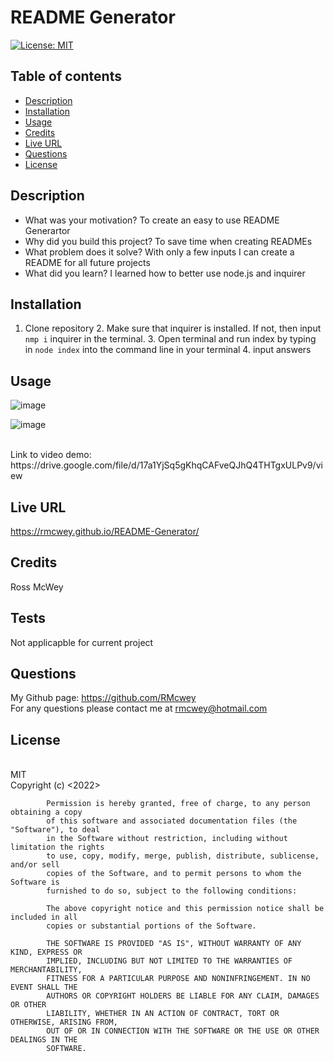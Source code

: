# README Generator

[![License: MIT](https://img.shields.io/badge/License-MIT-yellow.svg)](https://opensource.org/licenses/MIT)
<br>

## Table of contents
* [Description](#description)
* [Installation](#installation)
* [Usage](#usage)
* [Credits](#credits)
* [Live URL](#live-url)
* [Questions](#questions)
* [License](#license)
    

## Description 

- What was your motivation? To create an easy to use README Generartor
- Why did you build this project? To save time when creating READMEs
- What problem does it solve? With only a few inputs I can create a README for all future projects
- What did you learn? I learned how to better use node.js and inquirer

## Installation

1. Clone repository 2. Make sure that inquirer is installed. If not, then input `nmp i` inquirer in the terminal. 3. Open terminal and run index by typing in `node index` into the command line in your terminal 4. input answers

## Usage

![image](https://user-images.githubusercontent.com/95650769/156926796-866c36c8-9927-42f2-aa03-25d3c102369f.png)

![image](https://user-images.githubusercontent.com/95650769/156926842-0d1afc52-18ff-4279-8f64-ebbbff78fb0d.png)

<br>
Link to video demo: https://drive.google.com/file/d/17a1YjSq5gKhqCAFveQJhQ4THTgxULPv9/view

## Live URL
https://rmcwey.github.io/README-Generator/

## Credits
Ross McWey

## Tests

Not applicapble for current project

## Questions
My Github page: https://github.com/RMcwey
<br>
For any questions please contact me at rmcwey@hotmail.com

## License 
<br>
MIT
<br>
Copyright (c) <2022> <Ross McWey>

            Permission is hereby granted, free of charge, to any person obtaining a copy
            of this software and associated documentation files (the "Software"), to deal
            in the Software without restriction, including without limitation the rights
            to use, copy, modify, merge, publish, distribute, sublicense, and/or sell
            copies of the Software, and to permit persons to whom the Software is
            furnished to do so, subject to the following conditions:
            
            The above copyright notice and this permission notice shall be included in all
            copies or substantial portions of the Software.
            
            THE SOFTWARE IS PROVIDED "AS IS", WITHOUT WARRANTY OF ANY KIND, EXPRESS OR
            IMPLIED, INCLUDING BUT NOT LIMITED TO THE WARRANTIES OF MERCHANTABILITY,
            FITNESS FOR A PARTICULAR PURPOSE AND NONINFRINGEMENT. IN NO EVENT SHALL THE
            AUTHORS OR COPYRIGHT HOLDERS BE LIABLE FOR ANY CLAIM, DAMAGES OR OTHER
            LIABILITY, WHETHER IN AN ACTION OF CONTRACT, TORT OR OTHERWISE, ARISING FROM,
            OUT OF OR IN CONNECTION WITH THE SOFTWARE OR THE USE OR OTHER DEALINGS IN THE
            SOFTWARE.
    
